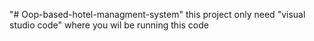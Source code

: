 "# Oop-based-hotel-managment-system" 
this project only need "visual studio code" where you wil be running this code
